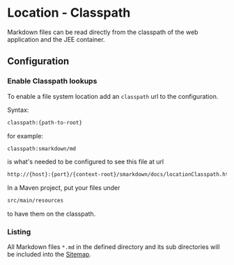 # Location - Classpath


Markdown files can be read directly from the classpath of the web application
and the JEE container.



## Configuration


### Enable Classpath lookups

To enable a file system location add an ``classpath`` url to the configuration. 

Syntax:
```bash
classpath:{path-to-root}
```


for example: 
```bash
classpath:smarkdown/md
``` 
is what's needed to be configured to see this file 
at url
```bash
http://{host}:{port}/{context-root}/smarkdown/docs/locationClasspath.html
```


In a Maven project, put your files under 
```bash
src/main/resources
```
to have them on the classpath.



### Listing


All Markdown files ``*.md`` in the defined directory and its sub directories 
will be included into the [Sitemap](../../sitemap.xhtml).


